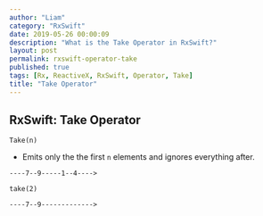 ```yaml
---
author: "Liam"
category: "RxSwift"
date: 2019-05-26 00:00:09
description: "What is the Take Operator in RxSwift?"
layout: post
permalink: rxswift-operator-take
published: true
tags: [Rx, ReactiveX, RxSwift, Operator, Take]
title: "Take Operator"
---
```


## RxSwift: Take Operator

`Take(n)`

- Emits only the the first `n` elements and ignores everything after.

```
----7--9-----1--4---->

take(2)

----7--9------------->
```
